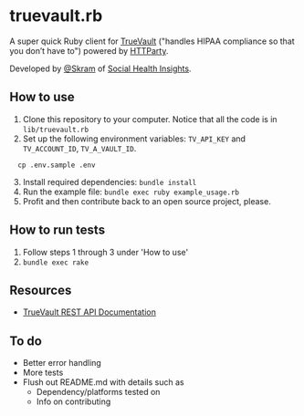 truevault.rb
============

A super quick Ruby client for [TrueVault](http://truevault.com) ("handles HIPAA compliance so that you don’t have to") powered by [HTTParty](https://github.com/jnunemaker/httparty).

Developed by [@Skram](http://twitter.com/skram) of [Social Health Insights](http://socialhealthinsights.com).

How to use
----------
1. Clone this repository to your computer. Notice that all the code is in `lib/truevault.rb`
2. Set up the following environment variables: `TV_API_KEY` and `TV_ACCOUNT_ID`, `TV_A_VAULT_ID`.
  ```
    cp .env.sample .env
  ```
3. Install required dependencies: `bundle install`
4. Run the example file: `bundle exec ruby example_usage.rb`
5. Profit and then contribute back to an open source project, please.

How to run tests
----------------
1. Follow steps 1 through 3 under 'How to use'
2. `bundle exec rake`

Resources
---------
* [TrueVault REST API Documentation](https://docs.truevault.com/)

To do
-----
* Better error handling
* More tests
* Flush out README.md with details such as
	* Dependency/platforms tested on
	* Info on contributing
